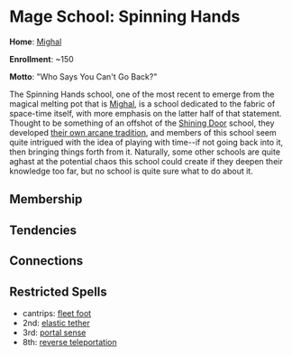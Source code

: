 # Mage School: Spinning Hands
**Home**: [Mighal](../../Cities/Mighal.md)

**Enrollment**: ~150

**Motto**: "Who Says You Can't Go Back?"

The Spinning Hands school, one of the most recent to emerge from the magical melting pot that is [Mighal](/Cities/Mighal.md), is a school dedicated to the fabric of space-time itself, with more emphasis on the latter half of that statement. Thought to be something of an offshot of the [Shining Door](ShiningDoor.md) school, they developed [their own arcane tradition](../../Classes/Wizard/Jaunter.md), and members of this school seem quite intrigued with the idea of playing with time--if not going back into it, then bringing things forth from it. Naturally, some other schools are quite aghast at the potential chaos this school could create if they deepen their knowledge too far, but no school is quite sure what to do about it.

## Membership

## Tendencies

## Connections

## Restricted Spells

* cantrips: [fleet foot](../../Magic/Spells/fleet-foot.md)
* 2nd: [elastic tether](../../Magic/Spells/elastic-tether.md)
* 3rd: [portal sense](../../Magic/Spells/portal-sense.md)
* 8th: [reverse teleportation](../../Magic/Spells/reverse-teleportation.md)
